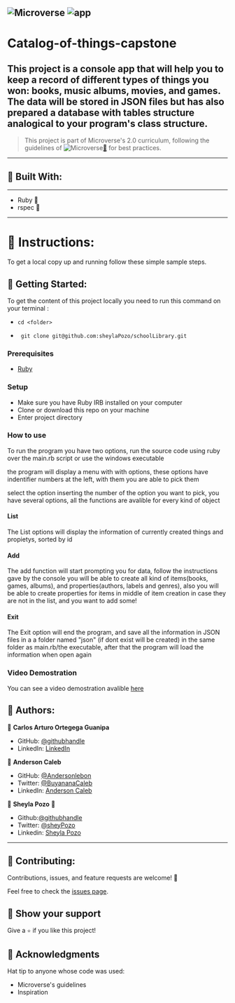 ![Microverse](https://img.shields.io/badge/Microverse2.0-blueviolet) ![app](https://img.shields.io/badge/Myapp-blue)
---

# Catalog-of-things-capstone
This project is a console app that will help you to keep a record of different types of things you won: books, music albums, movies, and games. The data will be stored in JSON files but has also prepared a database with tables structure analogical to your program's class structure.
---
> This project is part of Microverse's 2.0 curriculum, following the guidelines of ![Microverse](https://img.shields.io/badge/Microverse2.0-blueviolet)[🔗](https://www.microverse.org/) for best practices.
---

## 🤍 Built With:

---

- Ruby  🤍
- rspec 🤍   

---

# 🤍 Instructions:

To get a local copy up and running follow these simple sample steps.

## 🤍 Getting Started:

To get the content of this project locally you need to run this command on your terminal :

 - ` cd <folder> `

- ` git clone git@github.com:sheylaPozo/schoolLibrary.git`

### Prerequisites

- [Ruby](https://www.ruby-lang.org/en/)

### Setup

- Make sure you have Ruby IRB installed on your computer
- Clone or download this repo on your machine
- Enter project directory
### How to use

To run the program you have two options, run the source code using ruby over the main.rb script or use the windows executable

the program will display a menu with with options, these options have indentifier numbers at the left, with them you are able to pick them

select the option inserting the number of the option you want to pick, you have several options, all the functions are avalible for every kind of object

#### List

The List options will display the information of currently created things and propietys, sorted by id

#### Add

The add function will start prompting you for data, follow the instructions gave by the console you will be able to create all kind of items(books, games, albums), and properties(authors, labels and genres), also you will be able to create properties for items in middle of item creation in case they are not in the list, and you want to add some!

#### Exit

The Exit option will end the program, and save all the information in JSON files in a a folder named "json" (if dont exist will be created) in the same folder as main.rb/the executable, after that the program will load the information when open again

### Video Demostration

You can see a video demostration avalible [here](https://drive.google.com/file/d/1HpaRXMByKtLTHzjnKp6-Hih0dOspKS6s/view?usp=sharing)

## 🤍 Authors:

👤 **Carlos Arturo Ortegega Guanipa**

- GitHub: [@githubhandle](https://github.com/eroiyo)
- LinkedIn: [LinkedIn](https://www.linkedin.com/in/carlos-arturo-ortega-guanipa/)

👤 **Anderson Caleb**

- GitHub: [@Andersonlebon](https://github.com/andersonlebon)
- Twitter: [@BuyananaCaleb](https://twitter.com/BuyananaCaleb)
- LinkedIn: [Anderson Caleb](https://www.linkedin.com/in/anderson-caleb-915343209/)

👤 **Sheyla Pozo** 🤍


- Github:[@githubhandle](https://github.com/sheylaPozo)
- Twitter: [@sheyPozo](https://twitter.com/sheyPozo)
- Linkedin: [Sheyla Pozo](https://www.linkedin.com/in/sheypozo/)

---

## 🤝 Contributing:

Contributions, issues, and feature requests are welcome! 🤍


Feel free to check the [issues page](https://github.com/Catalog-of-things-capstone/issues).


## 🤍 Show your support

Give a `⭐️` if you like this project!

## 🤍 Acknowledgments

Hat tip to anyone whose code was used:
- Microverse's guidelines
- Inspiration
